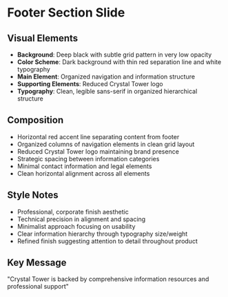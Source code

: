 # Footer Section Slide

## Visual Elements
- **Background**: Deep black with subtle grid pattern in very low opacity
- **Color Scheme**: Dark background with thin red separation line and white typography
- **Main Element**: Organized navigation and information structure
- **Supporting Elements**: Reduced Crystal Tower logo
- **Typography**: Clean, legible sans-serif in organized hierarchical structure

## Composition
- Horizontal red accent line separating content from footer
- Organized columns of navigation elements in clean grid layout
- Reduced Crystal Tower logo maintaining brand presence
- Strategic spacing between information categories
- Minimal contact information and legal elements
- Clean horizontal alignment across all elements

## Style Notes
- Professional, corporate finish aesthetic
- Technical precision in alignment and spacing
- Minimalist approach focusing on usability
- Clear information hierarchy through typography size/weight
- Refined finish suggesting attention to detail throughout product

## Key Message
"Crystal Tower is backed by comprehensive information resources and professional support" 